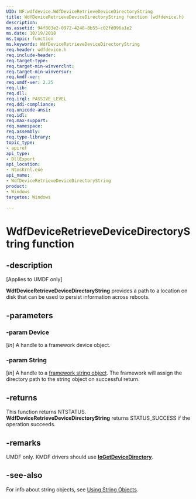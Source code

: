 ```yaml
---
UID: NF:wdfdevice.WdfDeviceRetrieveDeviceDirectoryString
title: WdfDeviceRetrieveDeviceDirectoryString function (wdfdevice.h)
description:
ms.assetid: 94f803e2-0972-4248-8b55-c02fd096a1e2
ms.date: 10/19/2018
ms.topic: function
ms.keywords: WdfDeviceRetrieveDeviceDirectoryString
req.header: wdfdevice.h
req.include-header:
req.target-type:
req.target-min-winverclnt:
req.target-min-winversvr:
req.kmdf-ver:
req.umdf-ver: 2.25
req.lib:
req.dll:
req.irql: PASSIVE_LEVEL
req.ddi-compliance:
req.unicode-ansi:
req.idl:
req.max-support:
req.namespace:
req.assembly:
req.type-library: 
topic_type: 
- apiref
api_type: 
- DllExport
api_location:
- NtosKrnl.exe
api_name: 
- WdfDeviceRetrieveDeviceDirectoryString
product:
- Windows
targetos: Windows

---
```


# WdfDeviceRetrieveDeviceDirectoryString function


## -description
[Applies to UMDF only]

**WdfDeviceRetrieveDeviceDirectoryString** provides a path to a location on disk that can be used to persist information across reboots. 

## -parameters

### -param Device
[_In_] A handle to a framework device object.

### -param String
[_In_] A handle to a [framework string object](https://docs.microsoft.com/windows-hardware/drivers/wdf/using-string-objects). The framework will assign the directory path to the string object on successful return.

## -returns
This function returns NTSTATUS.
**WdfDeviceRetrieveDeviceDirectoryString** returns STATUS_SUCCESS if the operation succeeds. 

## -remarks
UMDF only. KMDF drivers should use [**IoGetDeviceDirectory**](https://docs.microsoft.com/windows-hardware/drivers/ddi/content/wdm/nf-wdm-iogetdevicedirectory).

## -see-also
For info about string objects, see [Using String Objects](https://docs.microsoft.com//windows-hardware/drivers/wdf/using-string-objects).
